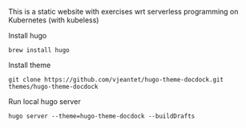 This is a static website with exercises wrt serverless programming on Kubernetes (with kubeless)

Install hugo
```
brew install hugo
```

Install theme
```
git clone https://github.com/vjeantet/hugo-theme-docdock.git themes/hugo-theme-docdock
```

Run local hugo server
```
hugo server --theme=hugo-theme-docdock --buildDrafts
```